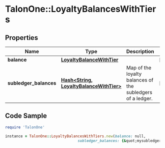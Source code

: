 # TalonOne::LoyaltyBalancesWithTiers

## Properties

Name | Type | Description | Notes
------------ | ------------- | ------------- | -------------
**balance** | [**LoyaltyBalanceWithTier**](LoyaltyBalanceWithTier.md) |  | [optional] 
**subledger_balances** | [**Hash&lt;String, LoyaltyBalanceWithTier&gt;**](LoyaltyBalanceWithTier.md) | Map of the loyalty balances of the subledgers of a ledger. | [optional] 

## Code Sample

```ruby
require 'TalonOne'

instance = TalonOne::LoyaltyBalancesWithTiers.new(balance: null,
                                 subledger_balances: {&quot;mysubledger&quot;:{&quot;activePoints&quot;:286,&quot;pendingPoints&quot;:50,&quot;spentPoints&quot;:150,&quot;expiredPoints&quot;:25,&quot;negativePoints&quot;:0}})
```


